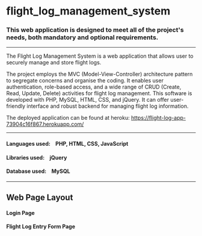# flight_log_management_system

### This web application is designed to meet all of the project's needs, both mandatory and optional requirements.

---

The Flight Log Management System is a web application that allows user to securely manage and store flight logs. 

The project employs the MVC (Model-View-Controller) architecture pattern to segregate concerns and organise the coding. It enables user authentication, role-based access, and a wide range of CRUD (Create, Read, Update, Delete) activities for flight log management. This software is developed with PHP, MySQL, HTML, CSS, and jQuery. It can offer user-friendly interface and robust backend for managing flight log information.

The deployed application can be found at heroku:
https://flight-log-app-73904c16f867.herokuapp.com/

---

#### Languages used: &ensp; PHP, HTML, CSS, JavaScript
#### Libraries used: &ensp; jQuery
#### Database used: &ensp; MySQL



---

## Web Page Layout


#### Login Page


#### Flight Log Entry Form Page



